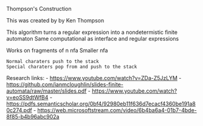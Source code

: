 Thompson's Construction

This was created by by Ken Thompson

This algorithm turns a regular expression into a nondetermistic finite automaton
	Same computational as interface and regular expressions

Works on fragments of n nfa
	Smaller nfa

	Normal charaters push to the stack
	Special charaters pop from and push to the stack
 
 
 
 
 
 Research links:
 	- https://www.youtube.com/watch?v=ZDa-Z5JzLYM
 	- https://github.com/ianmcloughlin/slides-finite-automata/raw/master/slides.pdf
 	- https://www.youtube.com/watch?v=eoSS9dtWfB4
	- https://pdfs.semanticscholar.org/0bf4/92980eb11f636d7ecacf4360be191a80c274.pdf
	- https://web.microsoftstream.com/video/6b4ba6a4-01b7-4bde-8f85-b4b96abc902a
